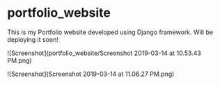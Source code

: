 # portfolio_website
This is my Portfolio website developed using Django framework. Will be deploying it soon!

![Screenshot](portfolio_website/Screenshot 2019-03-14 at 10.53.43 PM.png)

![Screenshot](Screenshot 2019-03-14 at 11.06.27 PM.png)
